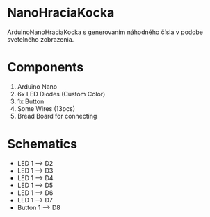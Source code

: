 # NanoHraciaKocka
ArduinoNanoHraciaKocka s generovaním náhodného čísla v podobe svetelného zobrazenia.
# Components
1. Arduino Nano
2. 6x LED Diodes (Custom Color)
3. 1x Button
4. Some Wires (13pcs)
5. Bread Board for connecting
# Schematics
- LED 1 --> D2
- LED 1 --> D3
- LED 1 --> D4
- LED 1 --> D5
- LED 1 --> D6
- LED 1 --> D7
- Button 1 --> D8
